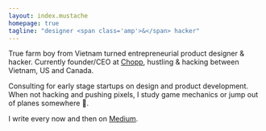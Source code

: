 ```yaml
---
layout: index.mustache
homepage: true
tagline: "designer <span class='amp'>&</span> hacker"
---
```


True farm boy from Vietnam turned entrepreneurial product designer & hacker. Currently founder/CEO at [Chopp](https://chopp.vn?utm_channel=Referral&utm_source=contantx.com), hustling & hacking between Vietnam, US and Canada.

Consulting for early stage startups on design and product development. When not hacking and pushing pixels, I study game mechanics or jump out of planes somewhere 🛫.

I write every now and then on [Medium](https://medium.com/@constantx).
